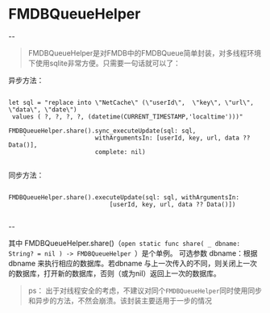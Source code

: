 # FMDBQueueHelper
--


> FMDBQueueHelper是对FMDB中的FMDBQueue简单封装，对多线程环境下使用sqlite非常方便。只需要一句话就可以了：

异步方法：

```

let sql = "replace into \"NetCache\" (\"userId\",  \"key\", \"url\", \"data\", \"date\")
 values ( ?, ?, ?, ?, (datetime(CURRENT_TIMESTAMP,'localtime')))"

FMDBQueueHelper.share().sync_executeUpdate(sql: sql, 
	`					withArgumentsIn: [userId, key, url, data ?? Data()], 
						complete: nil)
        
```

同步方法：

```

FMDBQueueHelper.share().executeUpdate(sql: sql, withArgumentsIn: 
							[userId, key, url, data ?? Data()])
        
```
--

其中 FMDBQueueHelper.share()（`open static func share( _ dbname: String? = nil ) -> FMDBQueueHelper `）是个单例。 可选参数 dbname：根据dbname 来执行相应的数据库。若dbname 与上一次传入的不同，则关闭上一次的数据库，打开新的数据库，否则（或为nil）返回上一次的数据库。

> ps： 出于对线程安全的考虑，不建议对同个`FMDBQueueHelper`同时使用同步和异步的方法，不然会崩溃。该封装主要适用于一步的情况
